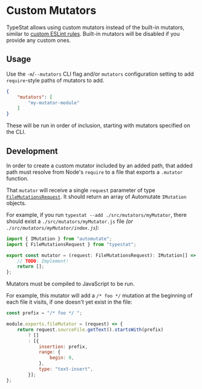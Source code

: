 # Custom Mutators

TypeStat allows using custom mutators instead of the built-in mutators, similar to [custom ESLint rules](https://eslint.org/docs/developer-guide/working-with-rules).
Built-in mutators will be disabled if you provide any custom ones.

## Usage

Use the `-m`/`--mutators` CLI flag and/or `mutators` configuration setting to add `require`-style paths of mutators to add.

```json
{
    "mutators": [
        "my-mutator-module"
    ]
}
```

These will be run in order of inclusion, starting with mutators specified on the CLI.

## Development

In order to create a custom mutator included by an added path, that added path must resolve from Node's `require` to a file that exports a `.mutator` function.

That `mutator` will receive a single `request` parameter of type [`FileMutationsRequest`](../src/mutators/fileMutator).
It should return an array of Automutate `IMutation` objects.

For example, if you run `typestat --add ./src/mutators/myMutator`, there should exist a `./src/mutators/myMutator.js` file _(or `./src/mutators/myMutator/index.js`)_:

```typescript
import { IMutation } from "automutate";
import { FileMutationsRequest } from "typestat";

export const mutator = (request: FileMutationsRequest): IMutation[] => {
    // TODO: Implement!
    return [];
};
```

Mutators must be compiled to JavaScript to be run.

For example, this mutator will add a `/* foo */` mutation at the beginning of each file it visits, if one doesn't yet exist in the file:

```js
const prefix = "/* foo */ ";

module.exports.fileMutator = (request) => {
    return request.sourceFile.getText().startsWith(prefix)
        ? []
        : [{
            insertion: prefix,
            range: {
                begin: 0,
            },
            type: "text-insert",
        }];
};
```
